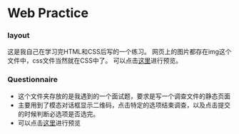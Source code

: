 # Web Practice

### layout
这是我自己在学习完HTML和CSS后写的一个练习。
网页上的图片都存在img这个文件中，css文件当然就在CSS中了。
可以点击[这里](https://klingbo.github.io/Web_practice/layout/index.html)进行预览。

### Questionnaire
+ 这个文件夹存放的是我遇到的一个面试题，要求是写一个调查文件的静态页面
+ 主要用到了模态对话框显示二维码，点击特定的选项结束调查，以及点击提交的时候判断必选项是否选完。
+ 可以点击[这里](https://klingbo.github.io/Web_practice/Questionnaire/index.html)进行预览
